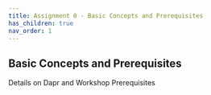 ```yaml
---
title: Assignment 0 - Basic Concepts and Prerequisites
has_children: true
nav_order: 1
---
```


## Basic Concepts and Prerequisites

Details on Dapr and Workshop Prerequisites
